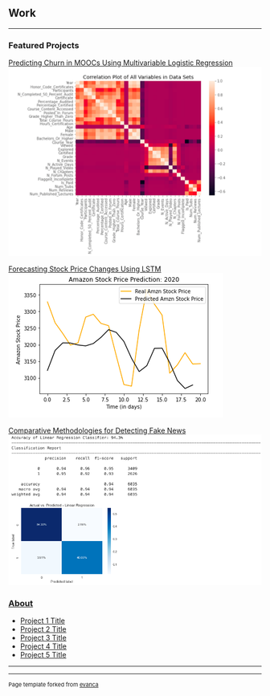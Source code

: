 ## Work

---

### Featured Projects

[Predicting Churn in MOOCs Using Multivariable Logistic Regression](/Zachlq/ZachQuinnDSCPortfolio/blob/master/Projects/Predicting_Churn_MOOC.ipynb)
<img src="images/Screen Shot 2021-01-17 at 6.12.36 PM.png?raw=true"/>

[Forecasting Stock Price Changes Using LSTM](/Zachlq/ZachQuinnDSCPortfolio/tree/master/Projects/Stock%20Market%20LSTM%20Notebooks) 
<img src="images/stock_amzn.jpg?raw=true"/>

[Comparative Methodologies for Detecting Fake News](/Zachlq/ZachQuinnDSCPortfolio/blob/master/Projects/Zach_Quinn_DSC_550_FinalProj.ipynb)
<img src="images/fake_news.jpg?raw=true"/>



### [About](/https://github.com/Zachlq/ZachQuinnDSCPortfolio/blob/master/sample_page.md)

- [Project 1 Title](http://example.com/)
- [Project 2 Title](http://example.com/)
- [Project 3 Title](http://example.com/)
- [Project 4 Title](http://example.com/)
- [Project 5 Title](http://example.com/)

---




---
<p style="font-size:11px">Page template forked from <a href="https://github.com/evanca/quick-portfolio">evanca</a></p>
<!-- Remove above link if you don't want to attibute -->
